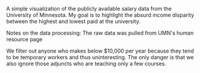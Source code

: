 A simple visualization of the publicly available salary data from the University of Minnesota. My goal is to highlight the absurd income disparity between the highest and lowest paid at the university.

Notes on the data processing:
The raw data was pulled from UMN's human resource page 

We filter out anyone who makes below $10,000 per year because they tend to be temporary workers and thus uninteresting. The only danger is that we also ignore those adjuncts who are teaching only a few courses.